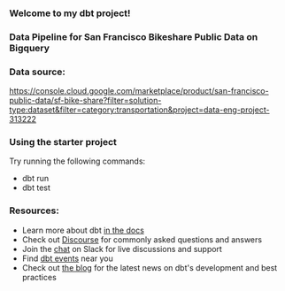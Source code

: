 ### Welcome to my dbt project!
### Data Pipeline for San Francisco Bikeshare Public Data on Bigquery

### Data source: 
https://console.cloud.google.com/marketplace/product/san-francisco-public-data/sf-bike-share?filter=solution-type:dataset&filter=category:transportation&project=data-eng-project-313222


### Using the starter project

Try running the following commands:
- dbt run
- dbt test


### Resources:
- Learn more about dbt [in the docs](https://docs.getdbt.com/docs/introduction)
- Check out [Discourse](https://discourse.getdbt.com/) for commonly asked questions and answers
- Join the [chat](http://slack.getdbt.com/) on Slack for live discussions and support
- Find [dbt events](https://events.getdbt.com) near you
- Check out [the blog](https://blog.getdbt.com/) for the latest news on dbt's development and best practices
